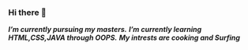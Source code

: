 ### Hi there 👋
***I’m currently pursuing my masters.***
***I’m currently learning HTML,CSS,JAVA through OOPS.***
***My intrests are cooking and Surfing***

